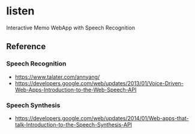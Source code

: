 # listen
Interactive Memo WebApp with Speech Recognition

## Reference
### Speech Recognition
* https://www.talater.com/annyang/
* https://developers.google.com/web/updates/2013/01/Voice-Driven-Web-Apps-Introduction-to-the-Web-Speech-API
### Speech Synthesis
* https://developers.google.com/web/updates/2014/01/Web-apps-that-talk-Introduction-to-the-Speech-Synthesis-API
